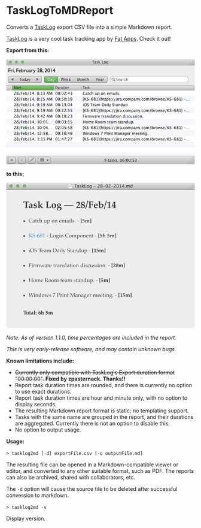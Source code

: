 TaskLogToMDReport
=================

Converts a [TaskLog](http://fat-apps.com/tasklog-mac/) export CSV file into a simple Markdown report.

[TaskLog](http://fat-apps.com/tasklog-mac/) is a very cool task tracking app by [Fat Apps](http://fat-apps.com/). Check it out!

**Export from this:**

![TaskLog Window](Screenshots/TaskLog.png)

**to this:**

![TaskLog MD Report](Screenshots/TaskLogReport.png)

_Note: As of version 1.1.0, time percentages are included in the report._

_This is very early-release software, and may contain unknown bugs._

__Known limitations include:__

- ~~Currently only compatible with TaskLog's Export duration format "00:00:00".~~ **Fixed by zpasternack. Thanks!!**
- Report task duration times are rounded, and there is currently no option to use exact durations.
- Report task duration times are hour and minute only, with no option to display seconds.
- The resulting Markdown report format is static; no templating support.
- Tasks with the same name are grouped in the report, and their durations are aggregated. Currently there is not an option to disable this.
- No option to output usage.

__Usage:__

`> tasklog2md [-d] exportFile.csv [-o outputFile.md]`

The resulting file can be opened in a Markdown-compatible viewer or editor, and converted to any other suitable format, such as PDF. The reports can also be archived, shared with collaborators, etc.

The `-d` option will cause the source file to be deleted after successful conversion to markdown.

`> tasklog2md -v`

Display version.
